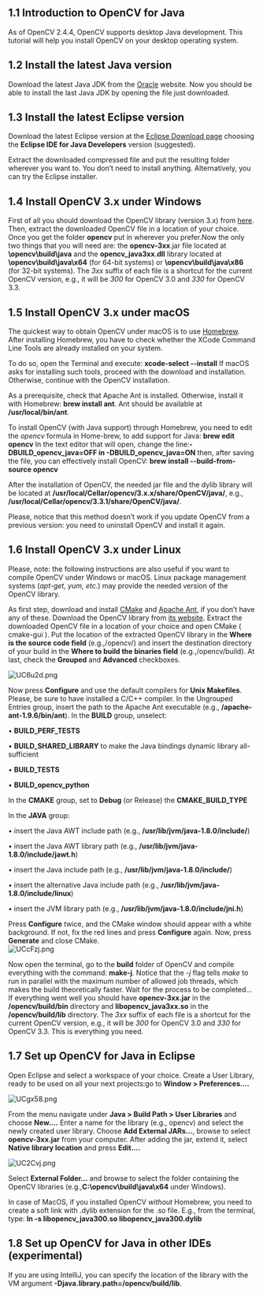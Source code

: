 ## 1.1 Introduction to OpenCV for Java
As of OpenCV 2.4.4, OpenCV supports desktop Java development. This tutorial will help you install OpenCV on your
desktop operating system.
## 1.2 Install the latest Java version
Download the latest Java JDK from the [Oracle](https://www.oracle.com/java/technologies/javase-downloads.html) website. Now you should be able to install the last Java JDK by opening
the file just downloaded.
## 1.3 Install the latest Eclipse version
Download the latest Eclipse version at the [Eclipse Download page](https://www.eclipse.org/downloads/packages/) choosing the **Eclipse IDE for Java Developers** version (suggested).  
  
Extract the downloaded compressed file and put the resulting folder wherever you want to. You don’t need to install anything. Alternatively, you can try the Eclipse installer.
## 1.4 Install OpenCV 3.x under Windows
First of all you should download the OpenCV library (version 3.x) from [here](https://opencv.org/releases/).
Then, extract the downloaded OpenCV file in a location of your choice. Once you get the folder **opencv** put in wherever you prefer.Now the only two things that you will need are: the **opencv-3xx**.jar file located at **\opencv\build\java** and the **opencv_java3xx.dll** library located at **\opencv\build\java\x64** (for 64-bit systems) or **\opencv\build\java\x86** (for 32-bit systems). The _3xx_ suffix of each file is a shortcut for the current OpenCV version, e.g., it will be _300_ for OpenCV 3.0 and _330_ for OpenCV 3.3.
## 1.5 Install OpenCV 3.x under macOS
The quickest way to obtain OpenCV under macOS is to use [Homebrew](https://brew.sh/). After installing Homebrew, you have to check whether the XCode Command Line Tools are already installed on your system.  
  
To do so, open the Terminal and execute: **xcode-select --install** If macOS asks for installing such tools, proceed with the download and installation. Otherwise, continue with the OpenCV installation.  
    
As a prerequisite, check that Apache Ant is installed. Otherwise, install it with Homebrew: **brew install ant**. Ant should be available at **/usr/local/bin/ant**.  
  
To install OpenCV (with Java support) through Homebrew, you need to edit the _opencv_ formula in Home-brew, to add support for Java: **brew edit opencv** In the text editor that will open, change the line:**-DBUILD_opencv_java=OFF in -DBUILD_opencv_java=ON** then, after saving the file, you can effectively install OpenCV: **brew install --build-from-source opencv**  

After the installation of OpenCV, the needed jar file and the dylib library will be located at **/usr/local/Cellar/opencv/3.x.x/share/OpenCV/java/**, e.g., **/usr/local/Cellar/opencv/3.3.1/share/OpenCV/java/**.  

Please, notice that this method doesn’t work if you update OpenCV from a previous version: you need to uninstall OpenCV and install it again.
## 1.6 Install OpenCV 3.x under Linux
Please, note: the following instructions are also useful if you want to compile OpenCV under Windows or macOS. Linux package management systems (_apt-get, yum, etc._) may provide the needed version of the OpenCV library.  

As first step, download and install [CMake](https://cmake.org/download/) and [Apache Ant](http://ant.apache.org/), if you don’t have any of these. Download the OpenCV library from [its website](https://opencv.org/releases/). Extract the downloaded OpenCV file in a location of your choice and open CMake ( cmake-gui ). Put the location of the extracted OpenCV library in the **Where is the source code field** (e.g.,/opencv/) and insert the destination directory of your build in the **Where to build the binaries field** (e.g.,/opencv/build). At last, check the **Grouped** and **Advanced** checkboxes.  
  
 ![UC6u2d.png](https://s1.ax1x.com/2020/07/06/UC6u2d.png)  
   
 Now press **Configure** and use the default compilers for **Unix Makefiles**. Please, be sure to have installed a C/C++ compiler. In the Ungrouped Entries group, insert the path to the Apache Ant executable (e.g., **/apache-ant-1.9.6/bin/ant**). In the **BUILD** group, unselect:  
 
 • **BUILD_PERF_TESTS**  
 
 • **BUILD_SHARED_LIBRARY** to make the Java bindings dynamic library all-sufficient  
 
 • **BUILD_TESTS**  
 
 • **BUILD_opencv_python**  
 
 In the **CMAKE** group, set to **Debug** (or Release) the **CMAKE_BUILD_TYPE**  
 
 In the **JAVA** group:  
 
 • insert the Java AWT include path (e.g., **/usr/lib/jvm/java-1.8.0/include/**)  
 
 • insert the Java AWT library path (e.g., **/usr/lib/jvm/java-1.8.0/include/jawt.h**)  
 
 • insert the Java include path (e.g., **/usr/lib/jvm/java-1.8.0/include/**)  
 
 • insert the alternative Java include path (e.g., **/usr/lib/jvm/java-1.8.0/include/linux**)  
 
 • insert the JVM library path (e.g., **/usr/lib/jvm/java-1.8.0/include/jni.h**)  
 
 Press **Configure** twice, and the CMake window should appear with a white background. If not, fix the red lines and press **Configure** again. Now, press **Generate** and close CMake.  
 ![UCcFzj.png](https://s1.ax1x.com/2020/07/06/UCcFzj.png)  
  
 Now open the terminal, go to the **build** folder of OpenCV and compile everything with the command: **make-j**. Notice that the _-j_ flag tells _make_ to run in parallel with the maximum number of allowed job threads, which makes the build theoretically faster. Wait for the process to be completed... If everything went well you should have **opencv-3xx.jar** in the **/opencv/build/bin** directory and **libopencv_java3xx.so** in the **/opencv/build/lib** directory. The _3xx_ suffix of each file is a shortcut for the current OpenCV version, e.g., it will be _300_ for OpenCV 3.0 and _330_ for OpenCV 3.3. This is everything you need.
 ## 1.7 Set up OpenCV for Java in Eclipse
 Open Eclipse and select a workspace of your choice. Create a User Library, ready to be used on all your next projects:go to **Window > Preferences....**  
 
 ![UCgx58.png](https://s1.ax1x.com/2020/07/06/UCgx58.png)  
  
 From the menu navigate under **Java > Build Path > User Libraries** and choose **New....** Enter a name for the library (e.g., opencv) and select the newly created user library. Choose **Add External JARs...**, browse to select **opencv-3xx.jar** from your computer. After adding the jar, extend it, select **Native library location** and press **Edit....**   
  
 ![UC2Cvj.png](https://s1.ax1x.com/2020/07/06/UC2Cvj.png)  
  
 Select **External Folder...** and browse to select the folder containing the OpenCV libraries (e.g.,**C:\opencv\build\java\x64** under Windows).  
   
 In case of MacOS, if you installed OpenCV _without_ Homebrew, you need to create a soft link with .dylib extension for
 the .so file. E.g., from the terminal, type: **ln -s libopencv_java300.so libopencv_java300.dylib**  
 
 ## 1.8 Set up OpenCV for Java in other IDEs (experimental)
 If you are using IntelliJ, you can specify the location of the library with the VM argument **-Djava.library.path=/opencv/build/lib**.

 